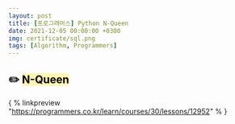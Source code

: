 ```yaml
---
layout: post
title: [프로그래머스] Python N-Queen 
date: 2021-12-05 00:00:00 +0300
img: certificate/sql.png
tags: [Algorithm, Programmers]
---
```


## ✏️ <mark style='background-color: #fff5b1'> N-Queen </mark>


{ % linkpreview "https://programmers.co.kr/learn/courses/30/lessons/12952" % \}
